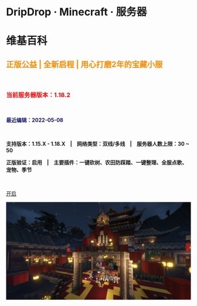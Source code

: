 
# DripDrop · Minecraft · 服务器

# **维基百科**

## <font color=#ff8c00>正版公益 | 全新启程 | 用心打磨2年的宝藏小服</font>

<br/>

<h3><font color=red>当前服务器版本：1.18.2</font></h3>

<br/>

**<font color=#191970>最近编辑：2022-05-08</font>**

<br/>

**支持版本：1.15.X - 1.18.X&nbsp;&nbsp;&nbsp;&nbsp;|&nbsp;&nbsp;&nbsp;&nbsp;网络类型：双线/多线&nbsp;&nbsp;&nbsp;&nbsp;|&nbsp;&nbsp;&nbsp;&nbsp;服务器人数上限：30 ~ 50**

**正版验证：启用&nbsp;&nbsp;&nbsp;&nbsp;|&nbsp;&nbsp;&nbsp;&nbsp;主要插件：一键砍树、农田防踩踏、一键整理、全服点歌、宠物、季节**

<br/>

[开启](README)

![](pics/cover.png)
